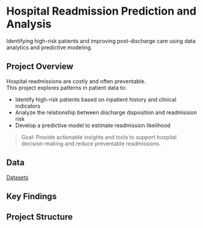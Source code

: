 # Hospital Readmission Prediction and Analysis
Identifying high-risk patients and improving post-discharge care using data analytics and predictive modeling.
## Project Overview

Hospital readmissions are costly and often preventable.  
This project explores patterns in patient data to:

- Identify high-risk patients based on inpatient history and clinical indicators  
- Analyze the relationship between discharge disposition and readmission risk  
- Develop a predictive model to estimate readmission likelihood  

> Goal: Provide actionable insights and tools to support hospital decision-making and reduce preventable readmissions.

## Data
[Datasets](https://archive.ics.uci.edu/dataset/296/diabetes+130-us+hospitals+for+years+1999-2008)

## Key Findings

## Project Structure
